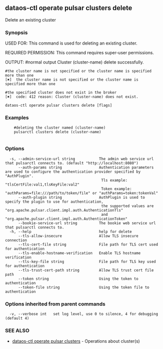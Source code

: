 ## dataos-ctl operate pulsar clusters delete

Delete an existing cluster

### Synopsis

USED FOR:
    This command is used for deleting an existing cluster.

REQUIRED PERMISSION:
    This command requires super-user permissions.

OUTPUT:
    #normal output
    Cluster (cluster-name) delete successfully.

    #the cluster name is not specified or the cluster name is specified more than one
    [✖]  the cluster name is not specified or the cluster name is specified more than one

    #the specified cluster does not exist in the broker
    [✖]  code: 412 reason: Cluster (cluster-name) does not exist.



```
dataos-ctl operate pulsar clusters delete [flags]
```

### Examples

```
    #deleting the cluster named (cluster-name)
    pulsarctl clusters delete (cluster-name)


```

### Options

```
  -s, --admin-service-url string           The admin web service url that pulsarctl connects to. (default "http://localhost:8080")
      --auth-params string                 Authentication parameters are used to configure the authentication provider specified by "AuthPlugin".
                                            Tls example: "tlsCertFile:val1,tlsKeyFile:val2"
                                            Token example: "authParams=file:///path/to/token/file" or "authParams=token:tokenVal"
      --auth-plugin string                 AuthPlugin is used to specify the plugin to use for authentication,
                                            the supported values are "org.apache.pulsar.client.impl.auth.AuthenticationTls"
                                            and "org.apache.pulsar.client.impl.auth.AuthenticationToken"
      --bookie-service-url string          The bookie web service url that pulsarctl connects to.
  -h, --help                               help for delete
      --tls-allow-insecure                 Allow TLS insecure connection
      --tls-cert-file string               File path for TLS cert used for authentication
      --tls-enable-hostname-verification   Enable TLS hostname verification
      --tls-key-file string                File path for TLS key used for authentication
      --tls-trust-cert-path string         Allow TLS trust cert file path
      --token string                       Using the token to authentication
      --token-file string                  Using the token file to authentication
```

### Options inherited from parent commands

```
  -v, --verbose int   set log level, use 0 to silence, 4 for debugging (default 4)
```

### SEE ALSO

* [dataos-ctl operate pulsar clusters](dataos-ctl_operate_pulsar_clusters.md)	 - Operations about cluster(s)

